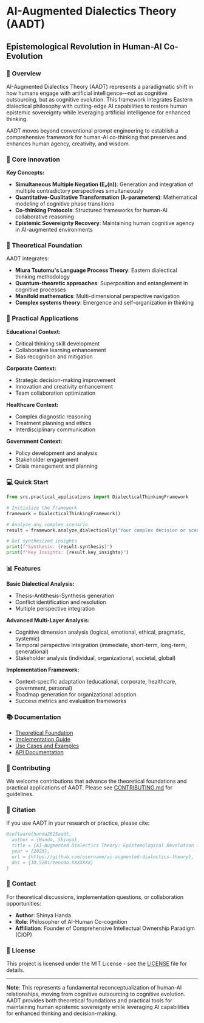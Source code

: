 # AI-Augmented Dialectics Theory (AADT)
## Epistemological Revolution in Human-AI Co-Evolution

### 🌟 Overview

AI-Augmented Dialectics Theory (AADT) represents a paradigmatic shift in how humans engage with artificial intelligence—not as cognitive outsourcing, but as cognitive evolution. This framework integrates Eastern dialectical philosophy with cutting-edge AI capabilities to restore human epistemic sovereignty while leveraging artificial intelligence for enhanced thinking.

AADT moves beyond conventional prompt engineering to establish a comprehensive framework for human-AI co-thinking that preserves and enhances human agency, creativity, and wisdom.

### 🎯 Core Innovation

**Key Concepts:**
- **Simultaneous Multiple Negation (E₂(n))**: Generation and integration of multiple contradictory perspectives simultaneously
- **Quantitative-Qualitative Transformation (λ-parameters)**: Mathematical modeling of cognitive phase transitions
- **Co-thinking Protocols**: Structured frameworks for human-AI collaborative reasoning
- **Epistemic Sovereignty Recovery**: Maintaining human cognitive agency in AI-augmented environments

### 🔬 Theoretical Foundation

AADT integrates:
- **Miura Tsutomu's Language Process Theory**: Eastern dialectical thinking methodology
- **Quantum-theoretic approaches**: Superposition and entanglement in cognitive processes
- **Manifold mathematics**: Multi-dimensional perspective navigation
- **Complex systems theory**: Emergence and self-organization in thinking

### 🚀 Practical Applications

**Educational Context:**
- Critical thinking skill development
- Collaborative learning enhancement
- Bias recognition and mitigation

**Corporate Context:**
- Strategic decision-making improvement
- Innovation and creativity enhancement
- Team collaboration optimization

**Healthcare Context:**
- Complex diagnostic reasoning
- Treatment planning and ethics
- Interdisciplinary communication

**Government Context:**
- Policy development and analysis
- Stakeholder engagement
- Crisis management and planning

### 💻 Quick Start

```python
from src.practical_applications import DialecticalThinkingFramework

# Initialize the framework
framework = DialecticalThinkingFramework()

# Analyze any complex scenario
result = framework.analyze_dialectically("Your complex decision or scenario")

# Get synthesized insights
print(f"Synthesis: {result.synthesis}")
print(f"Key Insights: {result.key_insights}")
```

### 📊 Features

**Basic Dialectical Analysis:**
- Thesis-Antithesis-Synthesis generation
- Conflict identification and resolution
- Multiple perspective integration

**Advanced Multi-Layer Analysis:**
- Cognitive dimension analysis (logical, emotional, ethical, pragmatic, systemic)
- Temporal perspective integration (immediate, short-term, long-term, generational)
- Stakeholder analysis (individual, organizational, societal, global)

**Implementation Framework:**
- Context-specific adaptation (educational, corporate, healthcare, government, personal)
- Roadmap generation for organizational adoption
- Success metrics and evaluation frameworks

### 📚 Documentation

- [Theoretical Foundation](docs/theoretical-foundation.md)
- [Implementation Guide](docs/implementation-guide.md)
- [Use Cases and Examples](examples/)
- [API Documentation](docs/api/)

### 🤝 Contributing

We welcome contributions that advance the theoretical foundations and practical applications of AADT. Please see [CONTRIBUTING.md](CONTRIBUTING.md) for guidelines.

### 📖 Citation

If you use AADT in your research or practice, please cite:

```bibtex
@software{handa2025aadt,
  author = {Handa, Shinya},
  title = {AI-Augmented Dialectics Theory: Epistemological Revolution in Human-AI Co-Evolution},
  year = {2025},
  url = {https://github.com/username/ai-augmented-dialectics-theory},
  doi = {10.5281/zenodo.XXXXXXX}
}
```

### 📧 Contact

For theoretical discussions, implementation questions, or collaboration opportunities:
- **Author**: Shinya Handa
- **Role**: Philosopher of AI-Human Co-cognition
- **Affiliation**: Founder of Comprehensive Intellectual Ownership Paradigm (CIOP)

### 📄 License

This project is licensed under the MIT License - see the [LICENSE](LICENSE) file for details.

---

**Note**: This represents a fundamental reconceptualization of human-AI relationships, moving from cognitive outsourcing to cognitive evolution. AADT provides both theoretical foundations and practical tools for maintaining human epistemic sovereignty while leveraging AI capabilities for enhanced thinking and decision-making.